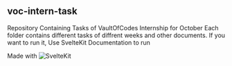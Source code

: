 ## voc-intern-task
Repository Containing Tasks of VaultOfCodes Internship for October
Each folder contains different tasks of diffrent weeks and other documents.
If you want to run it, Use SvelteKit Documentation to run

Made with
![SvelteKit](https://upload.wikimedia.org/wikipedia/commons/thumb/9/9b/Svelte-kit-horizontal.svg/768px-Svelte-kit-horizontal.svg.png?20220122180017)
